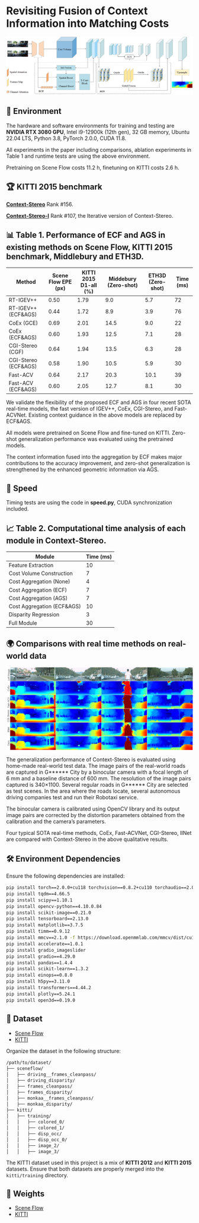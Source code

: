 # Revisiting Fusion of Context Information into Matching Costs
![imgs](https://github.com/shidifen12/Context-Stereo/blob/main/img/f111.png)


## 🌟 Environment

The hardware and software environments for training and testing are **NVIDIA RTX 3080 GPU**, Intel i9-12900k (12th gen), 32 GB memory, Ubuntu 22.04 LTS, Python 3.8, PyTorch 2.0.0, CUDA 11.8.

All experiments in the paper including comparisons, ablation experiments in Table 1 and runtime tests are using the above environment.

Pretraining on Scene Flow costs 11.2 h, finetuning on KITTI costs 2.6 h.


## 🏆 KITTI 2015 benchmark

**[Context-Stereo](https://www.cvlibs.net/datasets/kitti/eval_scene_flow_detail.php?benchmark=stereo&result=19fafc7a0b041ccf935def0c20161f5446976e5f)** Rank #156.

**[Context-Stereo-I](https://www.cvlibs.net/datasets/kitti/eval_scene_flow_detail.php?benchmark=stereo&result=fab7f4d69d910af26490342a1aa093a33d4a014c)** Rank #107, the Iterative version of Context-Stereo.

## 📊 Table 1. Performance of ECF and AGS in existing methods on Scene Flow, KITTI 2015 benchmark, Middlebury and ETH3D.

|Method           |Scene Flow EPE (px) |KITTI 2015 D1-all (%)          | Middebury (Zero-shot)     |ETH3D (Zero-shot)  |  Time (ms)              |
|----------------|----------|-----------|----------|---------------|--------------|
|RT-IGEV++      |0.50| 1.79|9.0  |5.7            |72
|RT-IGEV++ (ECF&AGS) |0.44 |1.72  |8.9  |3.9   |76 
|CoEx (GCE)    |0.69|2.01 |14.5  |9.0   |22 
|CoEx (ECF&AGS)|0.60|1.93 |12.5  |7.1   |28 
|CGI-Stereo (CGF)   |0.64|1.94 |13.5  |6.3   |28 
|CGI-Stereo (ECF&AGS)|0.58|1.90  |10.5 |5.9   |30 
|Fast-ACV          |0.64|2.17  |20.3  |10.1  |39 
|Fast-ACV (ECF&AGS)|0.60|2.05  |12.7|8.1  |30 

We validate the flexibility of the proposed ECF and AGS in four recent SOTA real-time models, the fast version of IGEV++, CoEx, CGI-Stereo, and Fast-ACVNet. Existing context guidance in the above models are replaced by ECF&AGS.

All models were pretrained on Scene Flow and fine-tuned on KITTI. Zero-shot generalization performance was evaluated using the pretrained models. 

The context information fused into the aggregation by ECF makes major contributions to the accuracy improvement, and zero-shot generalization is strengthened by the enhanced geometric information via AGS.



## 🚀 Speed
Timing tests are using the code in **speed.py**, CUDA synchronization included.


## 📈 Table 2. Computational time analysis of each module in Context-Stereo.

|Module|  Time (ms)         |
|----------------|----------|
|Feature Extraction     |10|  
|Cost Volume Construction|7|       
|Cost Aggregation (None)|4| 
|Cost Aggregation (ECF)|7| 
|Cost Aggregation (AGS)|7| 
|Cost Aggregation (ECF&AGS)|10| 
|Disparity Regression|3| 
|Full Module|30| 


## 🌍 Comparisons with real time methods on real-world data 

![imgs](https://github.com/shidifen12/Context-Stereo/blob/main/img/hp2.png)

The generalization performance of Context-Stereo is evaluated using home-made real-world test data. The image pairs of the real-world roads are captured in G****** City by a binocular camera with a focal length of 6 mm and a baseline distance of 600 mm. The resolution of the image pairs captured is 340×1100. Several regular roads in G****** City are selected as test scenes. In the area where the roads locate, several autonomous driving companies test and run their Robotaxi service.  

The binocular camera is calibrated using OpenCV library and its output image pairs are corrected by the distortion parameters obtained from the calibration and the camera’s parameters. 

Four typical SOTA real-time methods, CoEx, Fast-ACVNet, CGI-Stereo, IINet are compared with Context-Stereo in the above qualitative results.

## 🛠️ Environment Dependencies

Ensure the following dependencies are installed:

```bash
pip install torch==2.0.0+cu118 torchvision==0.8.2+cu110 torchaudio==2.0.0 --index-url https://download.pytorch.org/whl/cu118
pip install tqdm==4.66.5
pip install scipy==1.10.1
pip install opencv-python==4.10.0.84
pip install scikit-image==0.21.0
pip install tensorboard==2.13.0
pip install matplotlib==3.7.5
pip install timm==0.9.12
pip install mmcv==2.1.0 -f https://download.openmmlab.com/mmcv/dist/cu118/torch2.1/index.html
pip install accelerate==1.0.1
pip install gradio_imageslider
pip install gradio==4.29.0
pip install pandas==1.4.4
pip install scikit-learn==1.3.2
pip install einops==0.8.0
pip install h5py==3.11.0
pip install transformers==4.44.2
pip install plotly==5.24.1
pip install open3d==0.19.0
```


## 📂 Dataset 
* [Scene Flow](https://lmb.informatik.uni-freiburg.de/resources/datasets/SceneFlowDatasets.en.html)
* [KITTI](https://www.cvlibs.net/datasets/kitti/eval_scene_flow.php?benchmark=stereo)

Organize the dataset in the following structure:

```
/path/to/dataset/
├── sceneflow/
│   ├── driving__frames_cleanpass/   
│   ├── driving_disparity/   
│   ├── frames_cleanpass/         
│   ├── frames_disparity/   
│   ├── monkaa__frames_cleanpass/   
│   ├── monkaa_disparity/   
├── kitti/
│   ├── training/
│   │   ├── colored_0/
│   │   ├── colored_1/
│   │   ├── disp_occ/
│   │   ├── disp_occ_0/
│   │   ├── image_2/
│   │   ├── image_3/
```


The KITTI dataset used in this project is a mix of **KITTI 2012** and **KITTI 2015** datasets. Ensure that both datasets are properly merged into the `kitti/training` directory.




## 🎯 Weights 


* [Scene Flow](https://lmb.informatik.uni-freiburg.de/resources/datasets/SceneFlowDatasets.en.html)
* [KITTI](https://www.cvlibs.net/datasets/kitti/eval_scene_flow.php?benchmark=stereo)



